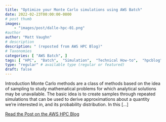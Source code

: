 ```yaml
---
title: "Optimize your Monte Carlo simulations using AWS Batch"
date: 2022-02-23T00:00:00-0800
# post thumb
images:
    - "images/post/dalle-hpc-01.png"
#author
author: "Matt Vaughn"
# description
description: " (reposted from AWS HPC Blog)"
# Taxonomies
categories: [ "AWS Batch", ]
tags: [ "HPC",  "Batch",  "Simulation",  "Technical How-to",  "hpcblog", ]
type: "regular" # available type (regular or featured)
draft: false
---
```


Introduction Monte Carlo methods are a class of methods based on the idea of sampling to study mathematical problems for which analytical solutions may be unavailable. The basic idea is to create samples through repeated simulations that can be used to derive approximations about a quantity we’re interested in, and its probability distribution. In this […]

<a href="https://aws.amazon.com/blogs/hpc/optimizing-monte-carlo-simulations-using-aws-batch/" class="btn btn-primary btn-lg active" role="button" aria-pressed="true" style="margin-top: 8px;">Read the Post on the AWS HPC Blog</a>